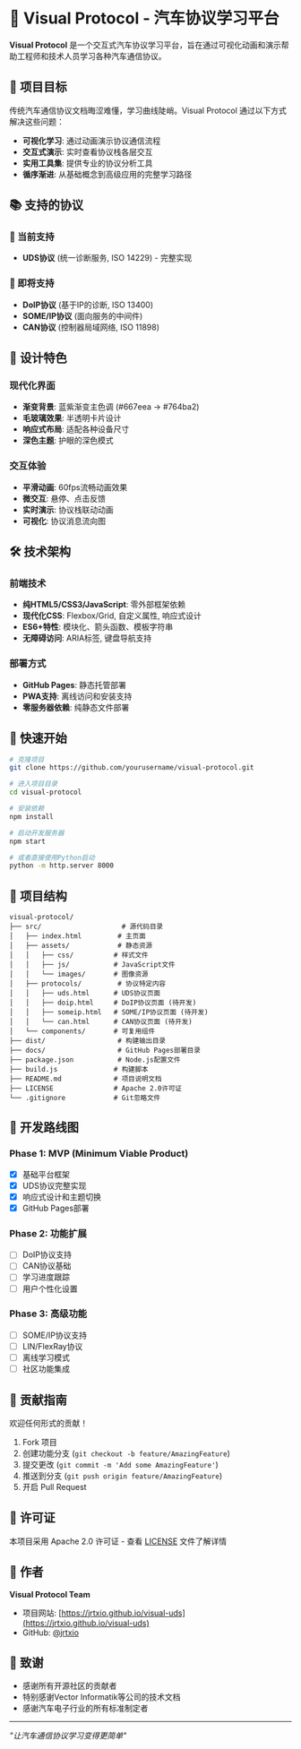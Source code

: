 # 🚗 Visual Protocol - 汽车协议学习平台

**Visual Protocol** 是一个交互式汽车协议学习平台，旨在通过可视化动画和演示帮助工程师和技术人员学习各种汽车通信协议。

## 🎯 项目目标

传统汽车通信协议文档晦涩难懂，学习曲线陡峭。Visual Protocol 通过以下方式解决这些问题：

- **可视化学习**: 通过动画演示协议通信流程
- **交互式演示**: 实时查看协议栈各层交互
- **实用工具集**: 提供专业的协议分析工具
- **循序渐进**: 从基础概念到高级应用的完整学习路径

## 📚 支持的协议

### 🎯 当前支持
- **UDS协议** (统一诊断服务, ISO 14229) - 完整实现

### 🚀 即将支持
- **DoIP协议** (基于IP的诊断, ISO 13400)
- **SOME/IP协议** (面向服务的中间件)
- **CAN协议** (控制器局域网络, ISO 11898)

## 🎨 设计特色

### 现代化界面
- **渐变背景**: 蓝紫渐变主色调 (#667eea → #764ba2)
- **毛玻璃效果**: 半透明卡片设计
- **响应式布局**: 适配各种设备尺寸
- **深色主题**: 护眼的深色模式

### 交互体验
- **平滑动画**: 60fps流畅动画效果
- **微交互**: 悬停、点击反馈
- **实时演示**: 协议栈联动动画
- **可视化**: 协议消息流向图

## 🛠️ 技术架构

### 前端技术
- **纯HTML5/CSS3/JavaScript**: 零外部框架依赖
- **现代化CSS**: Flexbox/Grid, 自定义属性, 响应式设计
- **ES6+特性**: 模块化、箭头函数、模板字符串
- **无障碍访问**: ARIA标签, 键盘导航支持

### 部署方式
- **GitHub Pages**: 静态托管部署
- **PWA支持**: 离线访问和安装支持
- **零服务器依赖**: 纯静态文件部署

## 🚀 快速开始

```bash
# 克隆项目
git clone https://github.com/yourusername/visual-protocol.git

# 进入项目目录
cd visual-protocol

# 安装依赖
npm install

# 启动开发服务器
npm start

# 或者直接使用Python启动
python -m http.server 8000
```

## 📁 项目结构

```
visual-protocol/
├── src/                    # 源代码目录
│   ├── index.html         # 主页面
│   ├── assets/            # 静态资源
│   │   ├── css/          # 样式文件
│   │   ├── js/           # JavaScript文件
│   │   └── images/       # 图像资源
│   ├── protocols/         # 协议特定内容
│   │   ├── uds.html      # UDS协议页面
│   │   ├── doip.html     # DoIP协议页面 (待开发)
│   │   ├── someip.html   # SOME/IP协议页面 (待开发)
│   │   └── can.html      # CAN协议页面 (待开发)
│   └── components/       # 可复用组件
├── dist/                  # 构建输出目录
├── docs/                  # GitHub Pages部署目录
├── package.json           # Node.js配置文件
├── build.js              # 构建脚本
├── README.md             # 项目说明文档
├── LICENSE               # Apache 2.0许可证
└── .gitignore            # Git忽略文件
```

## 🎯 开发路线图

### Phase 1: MVP (Minimum Viable Product)
- [x] 基础平台框架
- [x] UDS协议完整实现
- [x] 响应式设计和主题切换
- [x] GitHub Pages部署

### Phase 2: 功能扩展
- [ ] DoIP协议支持
- [ ] CAN协议基础
- [ ] 学习进度跟踪
- [ ] 用户个性化设置

### Phase 3: 高级功能
- [ ] SOME/IP协议支持
- [ ] LIN/FlexRay协议
- [ ] 离线学习模式
- [ ] 社区功能集成

## 🤝 贡献指南

欢迎任何形式的贡献！

1. Fork 项目
2. 创建功能分支 (`git checkout -b feature/AmazingFeature`)
3. 提交更改 (`git commit -m 'Add some AmazingFeature'`)
4. 推送到分支 (`git push origin feature/AmazingFeature`)
5. 开启 Pull Request

## 📄 许可证

本项目采用 Apache 2.0 许可证 - 查看 [LICENSE](LICENSE) 文件了解详情

## 👥 作者

**Visual Protocol Team**

- 项目网站: [https://jrtxio.github.io/visual-uds](https://jrtxio.github.io/visual-uds)
- GitHub: [@jrtxio](https://github.com/jrtxio)

## 🙏 致谢

- 感谢所有开源社区的贡献者
- 特别感谢Vector Informatik等公司的技术文档
- 感谢汽车电子行业的所有标准制定者

---
*"让汽车通信协议学习变得更简单"*